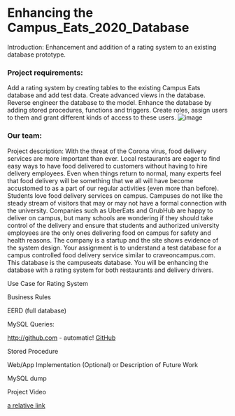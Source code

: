 # Enhancing the Campus_Eats_2020_Database
Introduction: Enhancement and addition of a rating system to an existing database prototype.
### Project requirements: 
Add a rating system by creating tables to the existing Campus Eats database and add test data. 
Create advanced views in the database.
Reverse engineer the database to the model.
Enhance the database by adding stored procedures, functions and triggers.
Create roles, assign users to them and grant different kinds of access to these users.
![image](https://user-images.githubusercontent.com/83289980/117827605-1fbb8980-b23f-11eb-94f4-3d12df2a57ab.png)



### Our team:
Project description:
With the threat of the Corona virus, food delivery services are more important than ever.  Local restaurants are eager to find easy ways to have food delivered to customers without having to hire delivery employees. Even when things return to normal, many experts feel that food delivery will be something that we all will have become accustomed to as a part of our regular activities (even more than before).  
Students love food delivery services on campus.  Campuses do not like the steady stream of visitors that may or  may not have a formal connection with the university.  Companies such as UberEats and GrubHub are happy to deliver on campus, but many schools are wondering if they should take control of the delivery and ensure that students and authorized university employees are the only ones delivering food on campus for safety and health reasons.
The company is a startup and  the site shows evidence of the system design.  Your assignment is to understand a test database for a campus controlled food delivery service similar to craveoncampus.com.  This database is the campuseats database.  You will be enhancing the database with a rating system for both restaurants and delivery drivers.  

Use Case for Rating System

Business Rules

EERD (full database)

MySQL Queries:

http://github.com - automatic!
[GitHub](http://github.com)

Stored Procedure

Web/App Implementation (Optional) or Description of Future Work

MySQL dump

Project Video

[a relative link](User-roles-access.sql)
